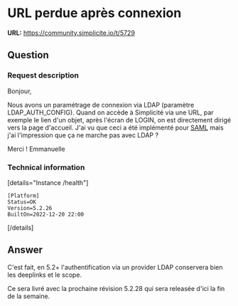 # URL perdue après connexion

**URL:** https://community.simplicite.io/t/5729

## Question
### Request description

Bonjour,

Nous avons un paramétrage de connexion via LDAP (paramètre LDAP_AUTH_CONFIG).
Quand on accède à Simplicité via une URL, par exemple le lien d'un objet, après l'écran de LOGIN, on est directement dirigé vers la page d'accueil.
J'ai vu que ceci a été implémenté pour [SAML](https://community.simplicite.io/t/url-pour-acceder-directement-a-une-objet-metier-dans-une-alerte-email/2732) mais j'ai l'impression que ça ne marche pas avec LDAP ?

Merci !
Emmanuelle


### Technical information

[details="Instance /health"]
```text
[Platform]
Status=OK
Version=5.2.26
BuiltOn=2022-12-20 22:00
```
[/details]

## Answer
C'est fait, en 5.2+ l'authentification via un provider LDAP conservera bien les deeplinks et le scope.
 
Ce sera livré avec la prochaine révision 5.2.28 qui sera releasée d'ici la fin de la semaine.
